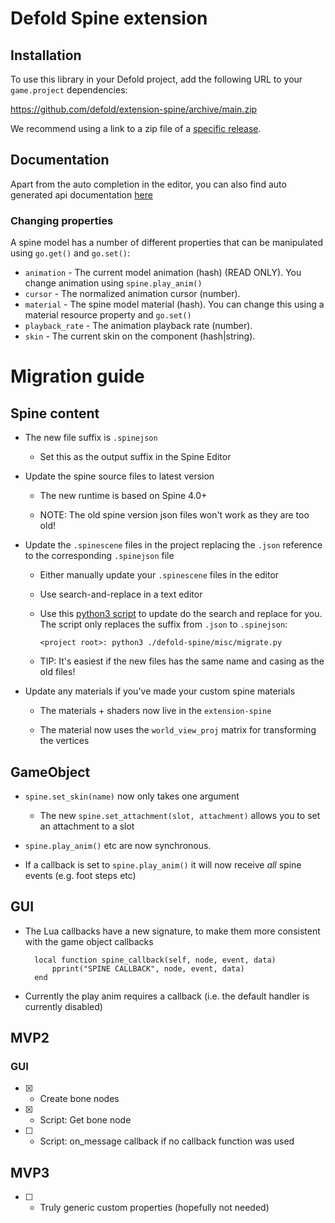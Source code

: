 # Defold Spine extension

## Installation
To use this library in your Defold project, add the following URL to your `game.project` dependencies:

https://github.com/defold/extension-spine/archive/main.zip

We recommend using a link to a zip file of a [specific release](https://github.com/defold/extension-spine/releases).

## Documentation

Apart from the auto completion in the editor, you can also find auto generated api documentation [here](https://defold.com/extension-spine/api/)


### Changing properties

A spine model has a number of different properties that can be manipulated using `go.get()` and `go.set()`:

* `animation` - The current model animation (hash) (READ ONLY). You change animation using `spine.play_anim()`
* `cursor` - The normalized animation cursor (number).
* `material` - The spine model material (hash). You can change this using a material resource property and `go.set()`
* `playback_rate` - The animation playback rate (number).
* `skin` - The current skin on the component (hash|string).

# Migration guide

## Spine content

* The new file suffix is `.spinejson`
    - Set this as the output suffix in the Spine Editor

* Update the spine source files to latest version
    - The new runtime is based on Spine 4.0+

    - NOTE: The old spine version json files won't work as they are too old!

* Update the `.spinescene` files in the project replacing the `.json` reference to the corresponding `.spinejson` file

    * Either manually update your `.spinescene` files in the editor

    * Use search-and-replace in a text editor

    * Use this [python3 script](./defold-spine/misc/migrate.py) to update do the search and replace for you. The script only replaces
    the suffix from `.json` to `.spinejson`:

        `<project root>: python3 ./defold-spine/misc/migrate.py`

    * TIP: It's easiest if the new files has the same name and casing as the old files!

* Update any materials if you've made your custom spine materials

    * The materials + shaders now live in the `extension-spine`

    * The material now uses the `world_view_proj` matrix for transforming the vertices

## GameObject

* `spine.set_skin(name)` now only takes one argument

    - The new `spine.set_attachment(slot, attachment)` allows you to set an attachment to a slot

* `spine.play_anim()` etc are now synchronous.

* If a callback is set to `spine.play_anim()` it will now receive _all_ spine events (e.g. foot steps etc)


## GUI

* The Lua callbacks have a new signature, to make them more consistent with the game object callbacks

        local function spine_callback(self, node, event, data)
            pprint("SPINE CALLBACK", node, event, data)
        end

* Currently the play anim requires a callback (i.e. the default handler is currently disabled)



## MVP2

### GUI

* [x] - Create bone nodes
* [x] - Script: Get bone node
* [ ] - Script: on_message callback if no callback function was used

## MVP3

* [ ] - Truly generic custom properties (hopefully not needed)
